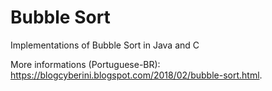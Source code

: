 <h1>Bubble Sort</h1>
<p>Implementations of Bubble Sort in Java and C</p>
<p>More informations (Portuguese-BR): <a href="https://blogcyberini.blogspot.com/2018/02/bubble-sort.html">https://blogcyberini.blogspot.com/2018/02/bubble-sort.html</a>.<p>
